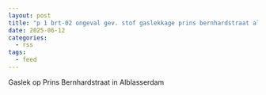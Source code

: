 ```yaml
---
layout: post
title: "p 1 brt-02 ongeval gev. stof gaslekkage prins bernhardstraat alblasserdam 189492 186732"
date: 2025-06-12
categories: 
  - rss
tags: 
  - feed
---
```


Gaslek op Prins Bernhardstraat in Alblasserdam
